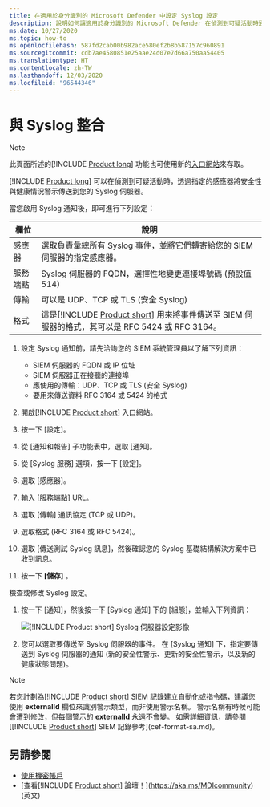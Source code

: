 ```yaml
---
title: 在適用於身分識別的 Microsoft Defender 中設定 Syslog 設定
description: 說明如何讓適用於身分識別的 Microsoft Defender 在偵測到可疑活動時通知您 (透過電子郵件或適用於身分識別的 Defender 事件轉送)
ms.date: 10/27/2020
ms.topic: how-to
ms.openlocfilehash: 587fd2cab00b982ace580ef2b8b587157c960891
ms.sourcegitcommit: cdb7ae4580851e25aae24d07e7d66a750aa54405
ms.translationtype: HT
ms.contentlocale: zh-TW
ms.lasthandoff: 12/03/2020
ms.locfileid: "96544346"
---
```

# <a name="integrate-with-syslog"></a>與 Syslog 整合

> [!NOTE]
> 此頁面所述的[!INCLUDE [Product long](includes/product-long.md)] 功能也可使用新的[入口網站](https://portal.cloudappsecurity.com)來存取。

[!INCLUDE [Product long](includes/product-long.md)] 可以在偵測到可疑活動時，透過指定的感應器將安全性與健康情況警示傳送到您的 Syslog 伺服器。

當您啟用 Syslog 通知後，即可進行下列設定：

|欄位|說明|
|---------|---------------|
|感應器|選取負責彙總所有 Syslog 事件，並將它們轉寄給您的 SIEM 伺服器的指定感應器。|
|服務端點|Syslog 伺服器的 FQDN，選擇性地變更連接埠號碼 (預設值 514)|
|傳輸|可以是 UDP、TCP 或 TLS (安全 Syslog)|
|格式|這是[!INCLUDE [Product short](includes/product-short.md)] 用來將事件傳送至 SIEM 伺服器的格式，其可以是 RFC 5424 或 RFC 3164。|

1. 設定 Syslog 通知前，請先洽詢您的 SIEM 系統管理員以了解下列資訊︰

    - SIEM 伺服器的 FQDN 或 IP 位址
    - SIEM 伺服器正在接聽的連接埠
    - 應使用的傳輸：UDP、TCP 或 TLS (安全 Syslog)
    - 要用來傳送資料 RFC 3164 或 5424 的格式

1. 開啟[!INCLUDE [Product short](includes/product-short.md)] 入口網站。
1. 按一下 [設定]。
1. 從 [通知和報告] 子功能表中，選取 [通知]。
1. 從 [Syslog 服務] 選項，按一下 [設定]。
1. 選取 [感應器]。
1. 輸入 [服務端點] URL。
1. 選取 [傳輸] 通訊協定 (TCP 或 UDP)。
1. 選取格式 (RFC 3164 或 RFC 5424)。
1. 選取 [傳送測試 Syslog 訊息]，然後確認您的 Syslog 基礎結構解決方案中已收到訊息。
1. 按一下 **[儲存]** 。

檢查或修改 Syslog 設定。

1. 按一下 [通知]，然後按一下 [Syslog 通知] 下的 [組態]，並輸入下列資訊：

    ![[!INCLUDE [Product short](includes/product-short.md)] Syslog 伺服器設定影像](media/syslog.png)

1. 您可以選取要傳送至 Syslog 伺服器的事件。 在 [Syslog 通知] 下，指定要傳送到 Syslog 伺服器的通知 (新的安全性警示、更新的安全性警示，以及新的健康狀態問題)。

> [!NOTE]
> 若您計劃為[!INCLUDE [Product short](includes/product-short.md)] SIEM 記錄建立自動化或指令碼，建議您使用 **externalId** 欄位來識別警示類型，而非使用警示名稱。 警示名稱有時候可能會遭到修改，但每個警示的 **externalId** 永遠不會變。 如需詳細資訊，請參閱[[!INCLUDE [Product short](includes/product-short.md)] SIEM 記錄參考](cef-format-sa.md)。

## <a name="see-also"></a>另請參閱

- [使用機密帳戶](sensitive-accounts.md)
- [查看[!INCLUDE [Product short](includes/product-short.md)] 論壇！](https://aka.ms/MDIcommunity)\(英文\)
